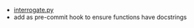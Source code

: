 

- [interrogate.py](https://calmcode.io/shorts/interrogate.py.html)
- add as pre-commit hook to ensure functions have docstrings
